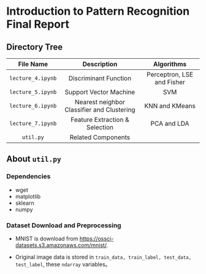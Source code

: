# Introduction to Pattern Recognition Final Report

## Directory Tree

|File Name|Description|Algorithms|
|:--:|:--:|:--:|
|`lecture_4.ipynb`|Discriminant Function|Perceptron, LSE and Fisher|
|`lecture_5.ipynb`|Support Vector Machine|SVM|
|`lecture_6.ipynb`|Nearest neighbor Classifier and Clustering|KNN and KMeans|
|`lecture_7.ipynb`|Feature Extraction & Selection|PCA and LDA|
|`util.py`|Related Components|

## About `util.py`

### Dependencies

* wget
* matplotlib
* sklearn
* numpy

### Dataset Download and Preprocessing

* MNIST is download from <https://ossci-datasets.s3.amazonaws.com/mnist/>.

* Original image data is stored in `train_data, train_label, test_data, test_label`, these `ndarray` variables。
